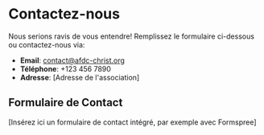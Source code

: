 # Contactez-nous

Nous serions ravis de vous entendre! Remplissez le formulaire ci-dessous ou contactez-nous via:

- **Email**: contact@afdc-christ.org
- **Téléphone**: +123 456 7890
- **Adresse**: [Adresse de l'association]

## Formulaire de Contact

[Insérez ici un formulaire de contact intégré, par exemple avec Formspree]
